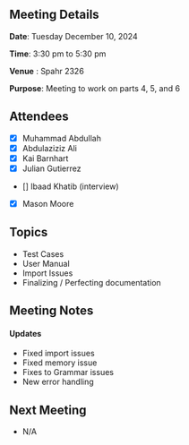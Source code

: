 ## Meeting Details

**Date**: Tuesday December 10, 2024

**Time**: 3:30 pm to 5:30 pm

**Venue** : Spahr 2326

**Purpose**: Meeting to work on parts 4, 5, and 6

## Attendees

- [X] Muhammad Abdullah 
- [x] Abdulaziziz Ali 
- [x] Kai Barnhart 
- [x] Julian Gutierrez
- [] Ibaad Khatib (interview)
- [x] Mason Moore

## Topics

* Test Cases
* User Manual 
* Import Issues
* Finalizing / Perfecting documentation



## Meeting Notes

####  Updates
* Fixed import issues
* Fixed memory issue
* Fixes to Grammar issues 
* New error handling

## Next Meeting

* N/A 
